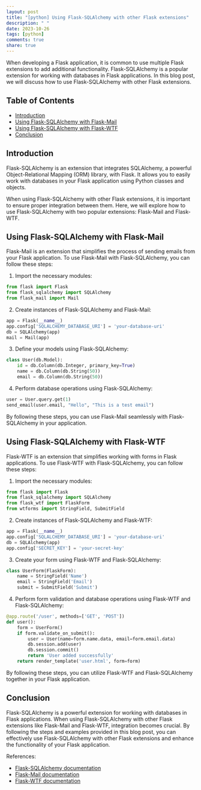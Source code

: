 ```yaml
---
layout: post
title: "[python] Using Flask-SQLAlchemy with other Flask extensions"
description: " "
date: 2023-10-26
tags: [python]
comments: true
share: true
---
```


When developing a Flask application, it is common to use multiple Flask extensions to add additional functionality. Flask-SQLAlchemy is a popular extension for working with databases in Flask applications. In this blog post, we will discuss how to use Flask-SQLAlchemy with other Flask extensions.

## Table of Contents
- [Introduction](#introduction)
- [Using Flask-SQLAlchemy with Flask-Mail](#using-flask-sqlalchemy-with-flask-mail)
- [Using Flask-SQLAlchemy with Flask-WTF](#using-flask-sqlalchemy-with-flask-wtf)
- [Conclusion](#conclusion)

## Introduction

Flask-SQLAlchemy is an extension that integrates SQLAlchemy, a powerful Object-Relational Mapping (ORM) library, with Flask. It allows you to easily work with databases in your Flask application using Python classes and objects.

When using Flask-SQLAlchemy with other Flask extensions, it is important to ensure proper integration between them. Here, we will explore how to use Flask-SQLAlchemy with two popular extensions: Flask-Mail and Flask-WTF.

## Using Flask-SQLAlchemy with Flask-Mail

Flask-Mail is an extension that simplifies the process of sending emails from your Flask application. To use Flask-Mail with Flask-SQLAlchemy, you can follow these steps:

1. Import the necessary modules:
~~~python
from flask import Flask
from flask_sqlalchemy import SQLAlchemy
from flask_mail import Mail
~~~

2. Create instances of Flask-SQLAlchemy and Flask-Mail:
~~~python
app = Flask(__name__)
app.config['SQLALCHEMY_DATABASE_URI'] = 'your-database-uri'
db = SQLAlchemy(app)
mail = Mail(app)
~~~

3. Define your models using Flask-SQLAlchemy:
~~~python
class User(db.Model):
    id = db.Column(db.Integer, primary_key=True)
    name = db.Column(db.String(50))
    email = db.Column(db.String(50))
~~~

4. Perform database operations using Flask-SQLAlchemy:
~~~python
user = User.query.get(1)
send_email(user.email, "Hello", "This is a test email")
~~~

By following these steps, you can use Flask-Mail seamlessly with Flask-SQLAlchemy in your application.

## Using Flask-SQLAlchemy with Flask-WTF

Flask-WTF is an extension that simplifies working with forms in Flask applications. To use Flask-WTF with Flask-SQLAlchemy, you can follow these steps:

1. Import the necessary modules:
~~~python
from flask import Flask
from flask_sqlalchemy import SQLAlchemy
from flask_wtf import FlaskForm
from wtforms import StringField, SubmitField
~~~

2. Create instances of Flask-SQLAlchemy and Flask-WTF:
~~~python
app = Flask(__name__)
app.config['SQLALCHEMY_DATABASE_URI'] = 'your-database-uri'
db = SQLAlchemy(app)
app.config['SECRET_KEY'] = 'your-secret-key'
~~~

3. Create your form using Flask-WTF and Flask-SQLAlchemy:
~~~python
class UserForm(FlaskForm):
    name = StringField('Name')
    email = StringField('Email')
    submit = SubmitField('Submit')
~~~

4. Perform form validation and database operations using Flask-WTF and Flask-SQLAlchemy:
~~~python
@app.route('/user', methods=['GET', 'POST'])
def user():
    form = UserForm()
    if form.validate_on_submit():
        user = User(name=form.name.data, email=form.email.data)
        db.session.add(user)
        db.session.commit()
        return 'User added successfully'
    return render_template('user.html', form=form)
~~~

By following these steps, you can utilize Flask-WTF and Flask-SQLAlchemy together in your Flask application.

## Conclusion

Flask-SQLAlchemy is a powerful extension for working with databases in Flask applications. When using Flask-SQLAlchemy with other Flask extensions like Flask-Mail and Flask-WTF, integration becomes crucial. By following the steps and examples provided in this blog post, you can effectively use Flask-SQLAlchemy with other Flask extensions and enhance the functionality of your Flask application.

References:
- [Flask-SQLAlchemy documentation](https://flask-sqlalchemy.palletsprojects.com/)
- [Flask-Mail documentation](https://pythonhosted.org/Flask-Mail/)
- [Flask-WTF documentation](https://flask-wtf.readthedocs.io/)